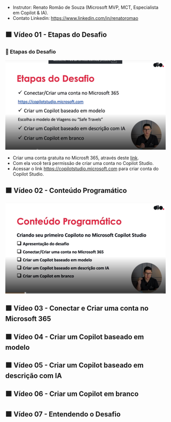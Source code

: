 
- Instrutor: Renato Romão de Souza (Microsoft MVP, MCT, Especialista em Copilot & IA).
- Contato Linkedin: https://www.linkedin.com/in/renatoromao

## 🟩 Vídeo 01 - Etapas do Desafio

### 🧭 Etapas do Desafio 

<p align="center">
    <img src="images/image.png" alt="" width="840">
</p>

- Criar uma conta gratuita no Microsft 365, através deste [link](https://copilot.microsoft.com/chats/v1Ed4quJJ6RGC3asffb1H#:~:text=Criar%20uma%20conta%20gratuita%20no,.).
- Com ela você terá permissão de criar uma conta no Copilot Studio.
- Acessar o link https://copilotstudio.microsoft.com para criar conta do Copilot Studio.

## 🟩 Vídeo 02 - Conteúdo Programático

<p align="center">
    <img src="images/image-2.png" alt="" width="840">
</p>


## 🟩 Vídeo 03 - Conectar e Criar uma conta no Microsoft 365

## 🟩 Vídeo 04 - Criar um Copilot baseado em modelo

## 🟩 Vídeo 05 - Criar um Copilot baseado em descrição com IA

## 🟩 Vídeo 06 - Criar um Copilot em branco

## 🟩 Vídeo 07 - Entendendo o Desafio